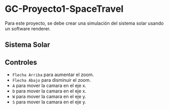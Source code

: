 # GC-Proyecto1-SpaceTravel
Para este proyecto, se debe crear una simulación del sistema solar usando un software renderer.

## Sistema Solar


## Controles
- `Flecha Arriba` para aumentar el zoom.
- `Flecha Abajo` para disminuir el zoom.
- `A` para mover la camara en el eje x.
- `D` para mover la camara en el eje x.
- `W` para mover la camara en el eje y.
- `S` para mover la camara en el eje y.
